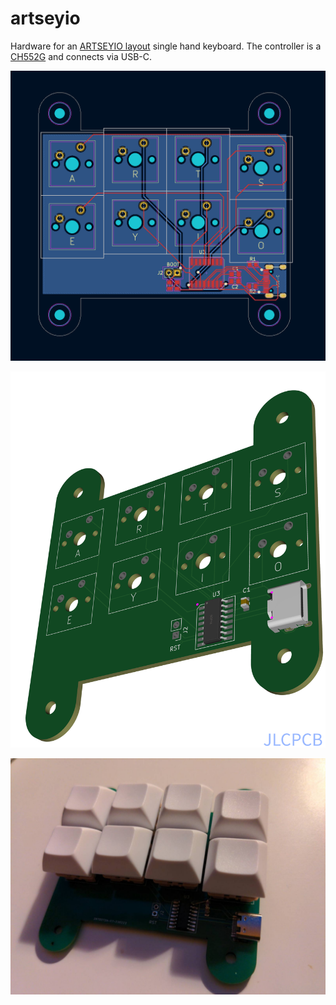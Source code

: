 # artseyio
Hardware for an [ARTSEYIO layout](https://artsey.io/) single hand keyboard. The controller is a [CH552G](https://raw.githubusercontent.com/WeActStudio/WeActStudio.CH552CoreBoard/master/Datasheet/CH552DS1_en.PDF) and connects via USB-C.

![](images/pcb_layout.png)

![](images/3d_view.png)

![](images/artseyio_complete.jpeg)
